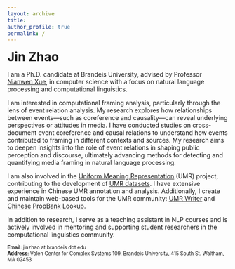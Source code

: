 ```yaml
---
layout: archive
title: 
author_profile: true
permalink: /
---
```


<span style="font-size:2em">**Jin Zhao**</span>

I am a Ph.D. candidate at Brandeis University, advised by Professor [Nianwen Xue](https://www.cs.brandeis.edu/~xuen/), in computer science with a focus on natural language processing and computational linguistics.

I am interested in computational framing analysis, particularly through the lens of event relation analysis. My research explores how relationships between events—such as coreference and causality—can reveal underlying perspectives or attitudes in media. I have conducted studies on cross-document event coreference and causal relations to understand how events contributed to framing in different contexts and sources. My research aims to deepen insights into the role of event relations in shaping public perception and discourse, ultimately advancing methods for detecting and quantifying media framing in natural language processing.

I am also involved in the [Uniform Meaning Representation](https://umr4nlp.github.io/web/) (UMR) project, contributing to the development of [UMR datasets](https://lindat.mff.cuni.cz/repository/xmlui/handle/11234/1-5198). I have extensive experience in Chinese UMR annotation and analysis. Additionally, I create and maintain web-based tools for the UMR community:  [UMR Writer](http://umr-tool.cs.brandeis.edu/) and [Chinese PropBank Lookup](https://chinese-propbank.herokuapp.com/).

In addition to research, I serve as a teaching assistant in NLP courses and is actively involved in mentoring and supporting student researchers in the computational linguistics community.

<span style="font-size:0.8em">**Email**: jinzhao at brandeis dot edu</span><br/>
<span style="font-size:0.8em">**Address**: Volen Center for Complex Systems 109,
Brandeis University, 415 South St.
Waltham, MA 02453</span>



